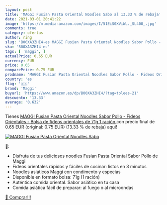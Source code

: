 ```yaml
---
layout: post
title: 'MAGGI Fusian Pasta Oriental Noodles Sabo al 13.33 % de rebaja'
date: 2021-03-01 20:41:22
image: 'https://m.media-amazon.com/images/I/51EiS0XViWL._SL400_.jpg'
comments: true
category: ofertas
author: ring
slug: 'B00XA3ZHI4-es MAGGI Fusian Pasta Oriental Noodles Sabor Pollo - Fideos...'
sku: 'B00XA3ZHI4-es'
tags: [ 'maggi', ]
actualPrice: 0.65 EUR
currency: EUR
price: 0.65
comparePrice: 0.75 EUR
prodname: 'MAGGI Fusian Pasta Oriental Noodles Sabor Pollo - Fideos Orientales - Bolsa de fideos orientales de 71g  1 ración '
country: 'es'
flag: '🇪🇸'
brand: 'Maggi'
buyurl: 'https://www.amazon.es/dp/B00XA3ZHI4/?tag=tolees-21'
descuento: '13.33'
average: '0.632'
---
```


Tienes [MAGGI Fusian Pasta Oriental Noodles Sabor Pollo - Fideos Orientales - Bolsa de fideos orientales de 71g  1 ración ](https://www.amazon.es/dp/B00XA3ZHI4/?tag=tolees-21) con precio final de  0.65 EUR (original: 0.75 EUR) (13.33 %  de rebaja) aqui!

[![MAGGI Fusian Pasta Oriental Noodles Sabo](https://m.media-amazon.com/images/I/51EiS0XViWL._SL400_.jpg)](https://www.amazon.es/dp/B00XA3ZHI4/?tag=tolees-21)

🔎:

- Disfruta de tus deliciosos noodles Fusian Pasta Oriental Sabor Pollo de Maggi
- Fideos orientales rápidos y fáciles de cocinar: listos en 3 minutos
- Noodles asiáticos Maggi con condimento y especias
- Disponible en formato bolsa: 71g (1 ración)
- Auténtica comida oriental. Sabor asiático en tu casa
- Comida asiática fácil de preparar: al fuego o al microondas

[🛒 Comprar!!!](https://www.amazon.es/dp/B00XA3ZHI4/?tag=tolees-21)
